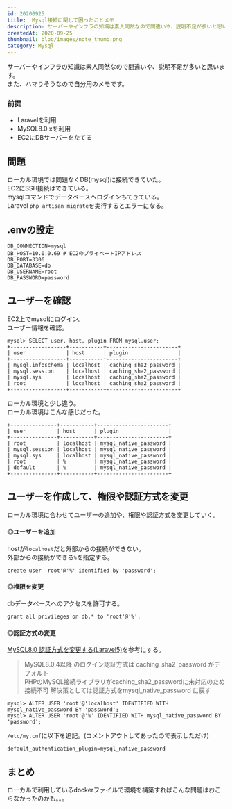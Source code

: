```yaml
---
id: 20200925
title:  Mysql接続に関して困ったことメモ
description: サーバーやインフラの知識は素人同然なので間違いや、説明不足が多いと思います。また、ハマりそうなので自分用のメモです。
createdAt: 2020-09-25
thumbnail: blog/images/note_thumb.png
category: Mysql
---
```

サーバーやインフラの知識は素人同然なので間違いや、説明不足が多いと思います。    
また、ハマりそうなので自分用のメモです。

### 前提
- Laravelを利用
- MySQL8.0.xを利用
- EC2にDBサーバーをたてる

## 問題
ローカル環境では問題なくDB(mysql)に接続できていた。  
EC2にSSH接続はできている。  
mysqlコマンドでデータベースへログインもてきている。    
Laravel `php artisan migrate`を実行するとエラーになる。

## .envの設定

```
DB_CONNECTION=mysql
DB_HOST=10.0.0.69 # EC2のプライベートIPアドレス
DB_PORT=3306
DB_DATABASE=db
DB_USERNAME=root
DB_PASSWORD=password
```

## ユーザーを確認

EC2上でmysqlにログイン。  
ユーザー情報を確認。

```
mysql> SELECT user, host, plugin FROM mysql.user;
+------------------+-----------+-----------------------+
| user             | host      | plugin                |
+------------------+-----------+-----------------------+
| mysql.infoschema | localhost | caching_sha2_password |
| mysql.session    | localhost | caching_sha2_password |
| mysql.sys        | localhost | caching_sha2_password |
| root             | localhost | caching_sha2_password |
+------------------+-----------+-----------------------+
```

ローカル環境と少し違う。  
ローカル環境はこんな感じだった。
```
+---------------+-----------+-----------------------+
| user          | host      | plugin                |
+---------------+-----------+-----------------------+
| root          | localhost | mysql_native_password |
| mysql.session | localhost | mysql_native_password |
| mysql.sys     | localhost | mysql_native_password |
| root          | %         | mysql_native_password |
| default       | %         | mysql_native_password |
+---------------+-----------+-----------------------+
```

## ユーザーを作成して、権限や認証方式を変更

ローカル環境に合わせてユーザーの追加や、権限や認証方式を変更していく。

#### ◎ユーザーを追加

hostが`localhost`だと外部からの接続ができない。  
外部からの接続ができる`%`を指定する。

```
create user 'root'@'%' identified by 'password';
```

#### ◎権限を変更

dbデータベースへのアクセスを許可する。
```
grant all privileges on db.* to 'root'@'%';
```

#### ◎認証方式の変更

[MySQL8.0 認証方式を変更する(Laravel5)](https://qiita.com/ucan-lab/items/3ae911b7e13287a5b917)を参考にする。


>MySQL8.0.4以降 のログイン認証方式は caching_sha2_password がデフォルト  
PHPのMySQL接続ライブラリがcaching_sha2_passwordに未対応のため接続不可
解決策としては認証方式をmysql_native_password に戻す

```
mysql> ALTER USER 'root'@'localhost' IDENTIFIED WITH mysql_native_password BY 'password';
mysql> ALTER USER 'root'@'%' IDENTIFIED WITH mysql_native_password BY 'password';
```

`/etc/my.cnf`に以下を追記。(コメントアウトしてあったので表示しただけ)

```
default_authentication_plugin=mysql_native_password
```

## まとめ
ローカルで利用しているdockerファイルで環境を構築すればこんな問題はおこらなかったのかも。。。
